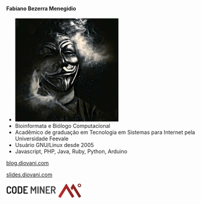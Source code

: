 <!-- .slide: class="author" -->

#### Fabiano Bezerra Menegidio

- ![avatar][avatar] <!-- .element: class="pull-right" -->
- Bioinformata e Biólogo Computacional
- Acadêmico de graduação em Tecnologia em Sistemas
    para Internet pela Universidade Feevale
- Usuário GNU/Linux desde 2005
- Javascript, PHP, Java, Ruby, Python, Arduino

[blog.diovani.com][blog]

[slides.diovani.com][slides]

[![codeminer42][code-logo]][code-site] <!-- .element: class="no-border no-background" -->

[avatar]: ../shared/img/menegidio.jpg
[blog]: http://blog.diovani.com
[slides]: http://slides.diovani.com
[code-logo]: ../shared/img/codeminer42.png
[code-site]: http://codeminer42.com/
